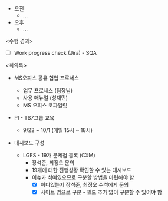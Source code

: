 - 오전
	- ...
- 오후
	- ...

<수행 경과>
- [ ] Work progress check (Jira) - SQA

<회의록>
- MS오피스 공유 협업 프로세스
	- 업무 프로세스 (팀장님)
	- 사용 매뉴얼 (성재민)
	- MS 오피스 코파일럿
- PI - TS7그룹 교육
	- 9/22 ~ 10/1 (매일 15시 ~ 18시)

- 대시보드 구성
	- LGES - 19개 문제점 등록 (CXM)
		- 장석준, 최정오 문의
		- 19개에 대한 진행상황 확인할 수 있는 대시보드
		- 이슈가 섞여있으므로 구분할 방법을 마련해야 함
			- [x] 어디있는지 장석준, 최정오 수석에게 문의
			- [x] 사이트 명으로 구분 - 필드 추가 없이 구분할 수 있어야 함